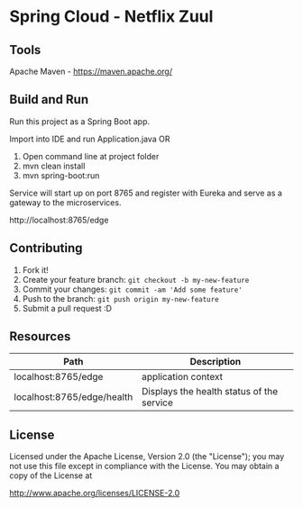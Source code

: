 # Spring Cloud - Netflix Zuul


## Tools

Apache Maven - https://maven.apache.org/ 



## Build and Run 

Run this project as a Spring Boot app. 

Import into IDE and run Application.java OR 

1. Open command line at project folder 
2. mvn clean install
3. mvn spring-boot:run

Service will start up on port 8765 and register with Eureka and serve as a gateway to the microservices.

http://localhost:8765/edge



## Contributing

1. Fork it!
2. Create your feature branch: `git checkout -b my-new-feature`
3. Commit your changes: `git commit -am 'Add some feature'`
4. Push to the branch: `git push origin my-new-feature`
5. Submit a pull request :D



## Resources

| Path             | Description  |
|------------------|--------------|
| localhost:8765/edge | application context |
| localhost:8765/edge/health | Displays the health status of the service |



## License

Licensed under the Apache License, Version 2.0 (the "License"); you may not use this file except in compliance with the License. You may obtain a copy of the License at

http://www.apache.org/licenses/LICENSE-2.0